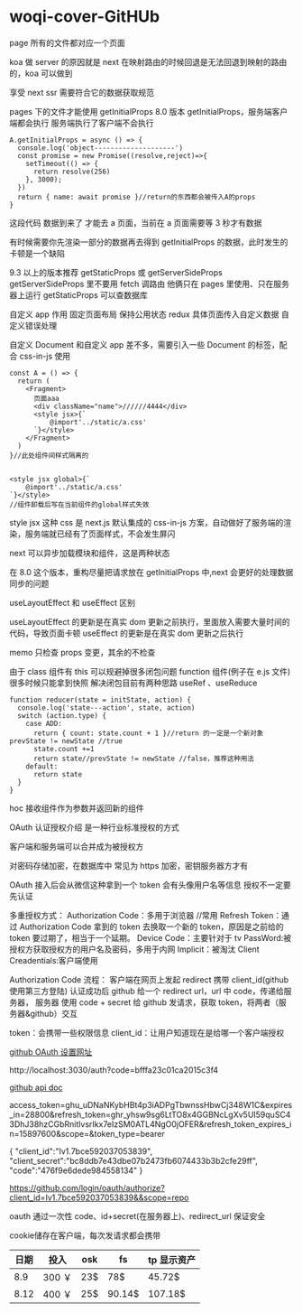 # woqi-cover-GitHUb

page 所有的文件都对应一个页面

koa 做 server 的原因就是 next 在映射路由的时候回退是无法回退到映射的路由的，koa 可以做到

享受 next ssr 需要符合它的数据获取规范

pages 下的文件才能使用 getInitialProps
8.0 版本 getInitialProps，服务端客户端都会执行
服务端执行了客户端不会执行

```
A.getInitialProps = async () => {
  console.log('object--------------------')
  const promise = new Promise((resolve,reject)=>{
    setTimeout(() => {
      return resolve(256)
    }, 3000);
  })
  return { name: await promise }//return的东西都会被传入A的props
}
```

这段代码 数据到来了 才能去 a 页面，当前在 a 页面需要等 3 秒才有数据

有时候需要你先渲染一部分的数据再去得到 getInitialProps 的数据，此时发生的卡顿是一个缺陷

9.3 以上的版本推荐 getStaticProps 或 getServerSideProps
getServerSideProps 里不要用 fetch 调路由
他俩只在 pages 里使用、只在服务器上运行
getStaticProps 可以查数据库

自定义 app 作用
固定页面布局
保持公用状态 redux
具体页面传入自定义数据
自定义错误处理

自定义 Document 和自定义 app 差不多，需要引入一些 Document 的标签，配合 css-in-js 使用

```
const A = () => {
  return (
    <Fragment> 
      页面aaa
      <div className="name">//////4444</div>
      <style jsx>{`
          @import'../static/a.css'
      `}</style>
    </Fragment>
  )
}//此处组件间样式隔离的


<style jsx global>{`
    @import'../static/a.css'
`}</style>
//组件卸载后写在当前组件的global样式失效
```

style jsx 这种 css 是 next.js 默认集成的 css-in-js 方案，自动做好了服务端的渲染，服务端就已经有了页面样式，不会发生屏闪

next 可以异步加载模块和组件，这是两种状态

在 8.0 这个版本，重构尽量把请求放在 getInitialProps 中,next 会更好的处理数据同步的问题

useLayoutEffect 和 useEffect 区别

useLayoutEffect 的更新是在真实 dom 更新之前执行，里面放入需要大量时间的代码，导致页面卡顿
useEffect 的更新是在真实 dom 更新之后执行

memo 只检查 props 变更，其余的不检查

由于 class 组件有 this 可以规避掉很多闭包问题
function 组件(例子在 e.js 文件)很多时候只能拿到快照
解决闭包目前有两种思路
useRef 、useReduce

```
function reducer(state = initState, action) {
  console.log('state---action', state, action)
  switch (action.type) {
    case ADD:
      return { count: state.count + 1 }//return 的一定是一个新对象 prevState != newState //true
      state.count +=1
      return state//prevState != newState //false，推荐这种用法
    default:
      return state
  }
}

```

hoc 接收组件作为参数并返回新的组件

OAuth 认证授权介绍
是一种行业标准授权的方式

客户端和服务端可以合并成为被授权方

对密码存储加密，在数据库中
常见为 https 加密，密钥服务器方才有

OAuth 接入后会从微信这种拿到一个 token 会有头像用户名等信息
授权不一定要先认证

多重授权方式：
Authorization Code：多用于浏览器 //常用
Refresh Token：通过 Authorization Code 拿到的 token 去换取一个新的 token，原因是之前给的 token 要过期了，相当于一个延期。
Device Code：主要针对于 tv
PassWord:被授权方获取授权方的用户名及密码，多用于内网
Implicit：被淘汰
Client Creadentials:客户端使用

Authorization Code 流程：
客户端在网页上发起 redirect 携带 client_id(github 使用第三方登陆)
认证成功后 github 给一个 redirect url，url 中 code，传递给服务器，
服务器 使用 code + secret 给 github 发请求，获取 token，将两者（服务器&github）交互

token：会携带一些权限信息
client_id：让用户知道现在是给哪一个客户端授权

[github OAuth 设置网址](https://docs.github.com/en/developers/apps/building-oauth-apps/creating-an-oauth-apphttps://docs.github.com/en/developers/apps/building-oauth-apps/creating-an-oauth-app)

http://localhost:3030/auth?code=bfffa23c01ca2015c3f4

[github api doc](https://docs.github.com/en/rest/reference/users)

access_token=ghu_uDNaNKybHBt4p3iADPgTbwnssHbwCj348W1C&expires_in=28800&refresh_token=ghr_yhsw9sg6LtTO8x4GGBNcLgXv5UI59quSC43DhJ38hzCGbRnitlvsrIkx7eIzSM0ATL4NgO0jOFER&refresh_token_expires_in=15897600&scope=&token_type=bearer

{
"client_id":"Iv1.7bce592037053839",
"client_secret":"bc8ddb7e43dbe07b2473fb6074433b3b2cfe29ff",
"code":"476f9e6dede984558134"
}

https://github.com/login/oauth/authorize?client_id=Iv1.7bce592037053839&&scope=repo


oauth 通过一次性 code、id+secret(在服务器上)、redirect_url 保证安全

cookie储存在客户端，每次发请求都会携带

| 日期 | 投入   | osk | fs     | tp 显示资产 |
| ---- | ------ | --- | ------ | ----------- |
| 8.9  | 300 ￥ | 23$ | 78$    | 45.72$      |
| 8.12 | 400 ￥ | 25$ | 90.14$ | 107.18$     |
